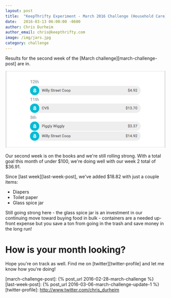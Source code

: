```yaml
---
layout: post
title:  "KeepThrifty Experiment - March 2016 Challenge (Household Care) - Week 2 Results"
date:   2016-03-13 06:00:00 -0600
author: Chris Durheim
author_email: chris@keepthrifty.com
image: /img/jars.jpg
category: challenge
---
```


Results for the second week of the [March challenge][march-challenge-post] are in.

![March week 2 results - $36.91 total][march-week-2-summary]

Our second week is on the books and we're still rolling strong. With a total goal this month of under $100, we're doing well with our week 2 total of $36.91.

Since [last week][last-week-post], we've added $18.82 with just a couple items:

* Diapers
* Toilet paper
* Glass spice jar

Still going strong here - the glass spice jar is an investment in our continuing move toward buying food in bulk - containers are a needed up-front expense but you save a ton from going in the trash and save money in the long run!

# How is your month looking? #

Hope you're on track as well. Find me on [twitter][twitter-profile] and let me know how you're doing!

[march-challenge-post]: {% post_url 2016-02-28-march-challenge %}
[last-week-post]: {% post_url 2016-03-06-march-challenge-update-1 %}
[twitter-profile]: http://www.twitter.com/chris_durheim

[march-week-2-summary]: /img/march-2016-w2-summary.png
